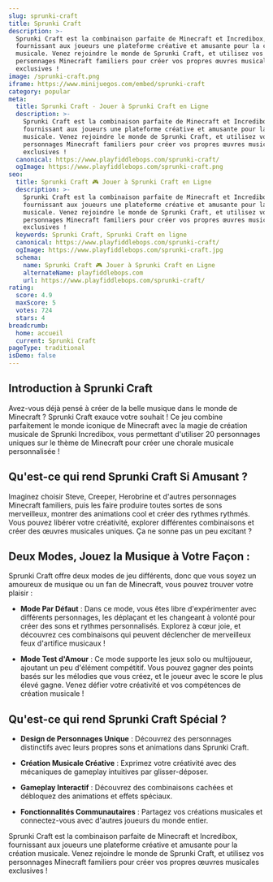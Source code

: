 ```yaml
---
slug: sprunki-craft
title: Sprunki Craft
description: >-
  Sprunki Craft est la combinaison parfaite de Minecraft et Incredibox,
  fournissant aux joueurs une plateforme créative et amusante pour la création
  musicale. Venez rejoindre le monde de Sprunki Craft, et utilisez vos
  personnages Minecraft familiers pour créer vos propres œuvres musicales
  exclusives !
image: /sprunki-craft.png
iframe: https://www.minijuegos.com/embed/sprunki-craft
category: popular
meta:
  title: Sprunki Craft - Jouer à Sprunki Craft en Ligne
  description: >-
    Sprunki Craft est la combinaison parfaite de Minecraft et Incredibox,
    fournissant aux joueurs une plateforme créative et amusante pour la création
    musicale. Venez rejoindre le monde de Sprunki Craft, et utilisez vos
    personnages Minecraft familiers pour créer vos propres œuvres musicales
    exclusives !
  canonical: https://www.playfiddlebops.com/sprunki-craft/
  ogImage: https://www.playfiddlebops.com/sprunki-craft.png
seo:
  title: Sprunki Craft 🎮 Jouer à Sprunki Craft en Ligne
  description: >-
    Sprunki Craft est la combinaison parfaite de Minecraft et Incredibox,
    fournissant aux joueurs une plateforme créative et amusante pour la création
    musicale. Venez rejoindre le monde de Sprunki Craft, et utilisez vos
    personnages Minecraft familiers pour créer vos propres œuvres musicales
    exclusives !
  keywords: Sprunki Craft, Sprunki Craft en ligne
  canonical: https://www.playfiddlebops.com/sprunki-craft/
  ogImage: https://www.playfiddlebops.com/sprunki-craft.jpg
  schema:
    name: Sprunki Craft 🎮 Jouer à Sprunki Craft en Ligne
    alternateName: playfiddlebops.com
    url: https://www.playfiddlebops.com/sprunki-craft/
rating:
  score: 4.9
  maxScore: 5
  votes: 724
  stars: 4
breadcrumb:
  home: accueil
  current: Sprunki Craft
pageType: traditional
isDemo: false
---
```


## Introduction à Sprunki Craft

Avez-vous déjà pensé à créer de la belle musique dans le monde de Minecraft ? Sprunki Craft exauce votre souhait ! Ce jeu combine parfaitement le monde iconique de Minecraft avec la magie de création musicale de Sprunki Incredibox, vous permettant d'utiliser 20 personnages uniques sur le thème de Minecraft pour créer une chorale musicale personnalisée !

## Qu'est-ce qui rend Sprunki Craft Si Amusant ?

Imaginez choisir Steve, Creeper, Herobrine et d'autres personnages Minecraft familiers, puis les faire produire toutes sortes de sons merveilleux, montrer des animations cool et créer des rythmes rythmés. Vous pouvez libérer votre créativité, explorer différentes combinaisons et créer des œuvres musicales uniques. Ça ne sonne pas un peu excitant ?

## Deux Modes, Jouez la Musique à Votre Façon :

Sprunki Craft offre deux modes de jeu différents, donc que vous soyez un amoureux de musique ou un fan de Minecraft, vous pouvez trouver votre plaisir :

- **Mode Par Défaut** : Dans ce mode, vous êtes libre d'expérimenter avec différents personnages, les déplaçant et les changeant à volonté pour créer des sons et rythmes personnalisés. Explorez à cœur joie, et découvrez ces combinaisons qui peuvent déclencher de merveilleux feux d'artifice musicaux !

- **Mode Test d'Amour** : Ce mode supporte les jeux solo ou multijoueur, ajoutant un peu d'élément compétitif. Vous pouvez gagner des points basés sur les mélodies que vous créez, et le joueur avec le score le plus élevé gagne. Venez défier votre créativité et vos compétences de création musicale !

## Qu'est-ce qui rend Sprunki Craft Spécial ?

- **Design de Personnages Unique** : Découvrez des personnages distinctifs avec leurs propres sons et animations dans Sprunki Craft.

- **Création Musicale Créative** : Exprimez votre créativité avec des mécaniques de gameplay intuitives par glisser-déposer.

- **Gameplay Interactif** : Découvrez des combinaisons cachées et débloquez des animations et effets spéciaux.

- **Fonctionnalités Communautaires** : Partagez vos créations musicales et connectez-vous avec d'autres joueurs du monde entier.

Sprunki Craft est la combinaison parfaite de Minecraft et Incredibox, fournissant aux joueurs une plateforme créative et amusante pour la création musicale. Venez rejoindre le monde de Sprunki Craft, et utilisez vos personnages Minecraft familiers pour créer vos propres œuvres musicales exclusives !
